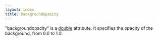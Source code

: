 ```yaml
---
layout: index
title: backgroundopacity
---
```


"backgroundopacity" is a [double](../types/double.html) attribute. It specifies the opacity of the background, from 0.0 to 1.0.
